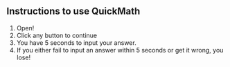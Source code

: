 ## Instructions to use QuickMath

1. Open!
2. Click any button to continue
3. You have 5 seconds to input your answer.
4. If you either fail to input an answer within 5 seconds or get it wrong, you lose!